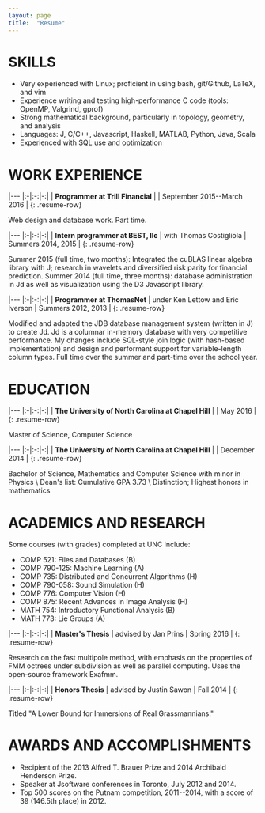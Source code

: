 ```yaml
---
layout: page
title:  "Resume"
---
```

# SKILLS
* Very experienced with Linux;
    proficient in using bash, git/Github, LaTeX, and vim
* Experience writing and testing high-performance C code
    (tools: OpenMP, Valgrind, gprof)
* Strong mathematical background, particularly in topology, geometry,
    and analysis
* Languages: J, C/C++, Javascript, Haskell, MATLAB, Python, Java, Scala
* Experienced with SQL use and optimization


# WORK EXPERIENCE

|---
|:-|:-:|-:|
| **Programmer at Trill Financial** | | September 2015--March 2016 |
{: .resume-row}

Web design and database work. Part time.

|---
|:-|:-:|-:|
| **Intern programmer at BEST, llc** | with Thomas Costigliola | Summers 2014, 2015 |
{: .resume-row}

Summer 2015 (full time, two months): Integrated the cuBLAS linear algebra
library with J; research in wavelets and diversified risk parity for financial
prediction. Summer 2014 (full time, three months): database administration in
Jd as well as visualization using the D3 Javascript library.

|---
|:-|:-:|-:|
| **Programmer at ThomasNet** | under Ken Lettow and Eric Iverson | Summers 2012, 2013 |
{: .resume-row}

Modified and adapted the JDB database management system (written in J) to
create Jd. Jd is a columnar in-memory database with very competitive
performance. My changes include SQL-style join logic (with hash-based
implementation) and design and performant support for variable-length column
types. Full time over the summer and part-time over the school year.


# EDUCATION

|---
|:-|:-:|-:|
| **The University of North Carolina at Chapel Hill** | | May 2016 |
{: .resume-row}

Master of Science, Computer Science

|---
|:-|:-:|-:|
| **The University of North Carolina at Chapel Hill** | | December 2014 |
{: .resume-row}

Bachelor of Science, Mathematics and Computer Science with minor in Physics \\
Dean's list: Cumulative GPA 3.73 \\
Distinction; Highest honors in mathematics

# ACADEMICS AND RESEARCH
Some courses (with grades) completed at UNC include:

* COMP 521: Files and Databases (B)
* COMP 790-125: Machine Learning (A)
* COMP 735: Distributed and Concurrent Algorithms (H)
* COMP 790-058: Sound Simulation (H)
* COMP 776: Computer Vision (H)
* COMP 875: Recent Advances in Image Analysis (H)
* MATH 754: Introductory Functional Analysis (B)
* MATH 773: Lie Groups (A)

|---
|:-|:-:|-:|
| **Master's Thesis** | advised by Jan Prins | Spring 2016 |
{: .resume-row}

Research on the fast multipole method, with emphasis on the properties of FMM
octrees under subdivision as well as parallel computing. Uses the open-source
framework Exafmm.

|---
|:-|:-:|-:|
| **Honors Thesis** | advised by Justin Sawon | Fall 2014 |
{: .resume-row}

Titled "A Lower Bound for Immersions of Real Grassmannians."

# AWARDS AND ACCOMPLISHMENTS
* Recipient of the 2013 Alfred T. Brauer Prize and 2014 Archibald Henderson Prize.
* Speaker at Jsoftware conferences in Toronto, July 2012 and 2014.
* Top 500 scores on the Putnam competition, 2011--2014, with a score of 39 (146.5th place) in 2012.
